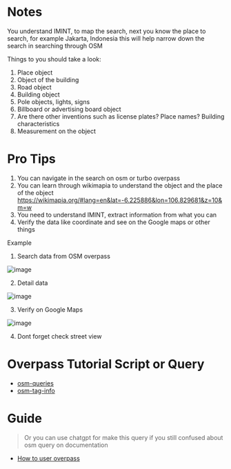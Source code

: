 # Notes 

You understand IMINT, to map the search, next you know the place to search, for example Jakarta, Indonesia this will help narrow down the search in searching through OSM 

Things to you should take a look:

1. Place object
2. Object of the building
3. Road object
4. Building object
5. Pole objects, lights, signs
6. Billboard or advertising board object
7. Are there other inventions such as license plates? Place names? Building characteristics
8. Measurement on the object 

# Pro Tips 

1. You can navigate in the search on osm or turbo overpass 
2. You can learn through wikimapia to understand the object and the place of the object https://wikimapia.org/#lang=en&lat=-6.225886&lon=106.829681&z=10&m=w
3. You need to understand IMINT, extract information from what you can
4. Verify the data like coordinate and see on the Google maps or other things

Example 

1. Search data from OSM overpass 

![image](https://github.com/user-attachments/assets/1f2d32af-255b-4582-baf1-64958839dae2)

2. Detail data 

![image](https://github.com/user-attachments/assets/79b762a1-ed15-4209-b87a-ef5a593c3559)

3. Verify on Google Maps 

![image](https://github.com/user-attachments/assets/83c390ab-828b-4bc4-a64f-d7c1232e2f4d)

4. Dont forget check street view 

# Overpass Tutorial Script or Query 

- [osm-queries](https://osm-queries.ldodds.com/tutorial/index.html)
- [osm-tag-info](https://taginfo.openstreetmap.org/keys)

# Guide 

>
> Or you can use chatgpt for make this query if you still confused about osm query on documentation
>

- [How to user overpass](https://publish.obsidian.md/dukera-gewel/How+to+Use+Overpass+Turbo)
